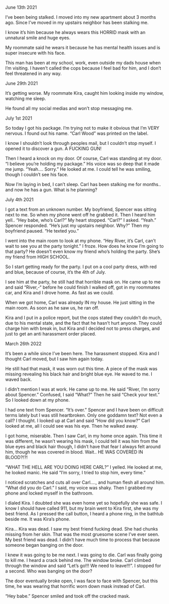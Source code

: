 
June 13th 2021

I’ve been being stalked. I moved into my new apartment about 3 months ago. Since I’ve moved in my upstairs neighbor has been stalking me. 

I know it’s him because he always wears this HORRID mask with an unnatural smile and huge eyes.

My roommate said he wears it because he has mental health issues and is super insecure with his face. 

This man has been at my school, work, even outside my dads house when I’m visiting. I haven’t called the cops because I feel bad for him, and I don’t feel threatened in any way.

June 29th 2021

It’s getting worse. My roommate Kira, caught him looking inside my window, watching me sleep.

He found all my social medias and won’t stop messaging me.

July 1st 2021

So today I got his package. I’m trying not to make it obvious that I’m VERY nervous. I found out his name. “Carl Wood” was printed on the label. 

I know I shouldn’t look through peoples mail, but I couldn’t stop myself. I opened it to discover a gun. A FUCKING GUN! 

Then I heard a knock on my door. Of course, Carl was standing at my door. “I believe you’re holding my package.” His voice was so deep that it made me jump. “Yeah…. Sorry.” He looked at me. I could tell he was smiling, though I couldn’t see his face. 

Now I’m laying in bed, I can’t sleep. Carl has been stalking me for months.. and now he has a gun. What is he planning? 

July 4th 2021 

I got a text from an unknown number. My boyfriend, Spencer was sitting next to me. So when my phone went off he grabbed it. Then I heard him yell.. “Hey babe, who’s Carl?” My heart stopped. “Carl?” I asked. 
“Yeah.” Spencer responded. “He’s just my upstairs neighbor. Why?” Then my boyfriend paused. “He texted you.”

I went into the main room to look at my phone. “Hey River, it’s Carl, can’t wait to see you at the party tonight.” I froze. How does he know I’m going to that party? He doesn’t even know my friend who’s holding the party. She’s my friend from HIGH SCHOOL.

So I start getting ready for the party. I put on a cool party dress, with red and blue, because of course, it’s the 4th of July. 

I see him at the party, he still had that horrible mask on. He came up to me and said “River,-“ before he could finish I walked off, got in my roommates car, and Kira and I drove home. As fast as we could. 

When we got home, Carl was already IN my house. He just sitting in the main room. As soon as he saw us, he ran off. 

Kira and I put in a police report, but the cops stated they couldn’t do much, due to his mental state, and the fact that he hasn’t hurt anyone. They could charge him with break in, but Kira and I decided not to press charges, and just to get an anti harassment order placed. 

March 26th 2022

It’s been a while since I’ve been here. The harassment stopped. Kira and I thought Carl moved, but I saw him again today. 

He still had that mask, it was worn out this time. A piece of the mask was missing revealing his black hair and bright blue eye. He waved to me. I waved back.

I didn’t mention I was at work. He came up to me. He said “River, I’m sorry about Spencer.” Confused, I said “What?” Then he said “Check your text.” So I looked down at my phone. 

I had one text from Spencer. “It’s over.” 
Spencer and I have been on difficult terms lately but I was still heartbroken. Only one goddamn text? Not even a call? I thought. I looked up at Carl and said “How did you know?“
Carl looked at me, all I could see was his eye. Then he walked away.

I got home, miserable. Then I saw Carl, in my home once again. This time it was different, he wasn’t wearing his mask, I could tell it was him from the blue eyes and black hair though, I didn’t have that fear I always felt around him, though he was covered in blood. Wait.. HE WAS COVERED IN BLOOD?!?!

“WHAT THE HELL ARE YOU DOING HERE CARL?” I yelled. He looked at me, he looked manic. He said “I’m sorry, I tried to stop him, every time.” 

I noticed scratches and cuts all over Carl…., and human flesh all around him. “What did you do Carl.” I said, my voice was shaky. Then I grabbed my phone and locked myself in the bathroom.

I dialed Kira. I doubted she was even home yet so hopefully she was safe. I know I should have called 911, but my brain went to Kira first, she was my best friend. As I pressed the call button, I heard a phone ring, in the bathtub beside me. It was Kira’s phone. 

Kira… Kira was dead. I saw my best friend fucking dead. She had chunks missing from her skin. That was the most gruesome scene I’ve ever seen. My best friend was dead. I didn’t have much time to process that because someone began banging on the door. 

I knew it was going to be me next. I was going to die. Carl was finally going to kill me. I heard a crack behind me. The window broke. Carl climbed through the window and said “Let’s go!!! We need to leave!!!”. I stopped for a second. Who was banging on the door? 

The door eventually broke open, I was face to face with Spencer, but this time, he was wearing that horrific worn down mask instead of Carl. 

“Hey babe.” Spencer smiled and took off the cracked mask.